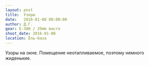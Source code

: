 ```yaml
---
layout: post
title:  Узоры
date:   2016-01-08 00:00:00
author: Д.Г.
gear: E-300 / 35mm macro
shoot_date: 2016-01-08
location: Ёль-база
---
```


Узоры на окне. Помещение неотапливаемое, поэтому немного жиденькие.
